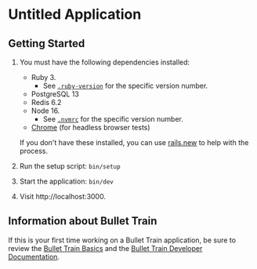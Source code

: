 # Untitled Application

## Getting Started

1. You must have the following dependencies installed:

     - Ruby 3.
          - See [`.ruby-version`](.ruby-version) for the specific version number.
     - PostgreSQL 13
     - Redis 6.2
     - Node 16. 
          - See [`.nvmrc`](.nvmrc) for the specific version number.
     - [Chrome](https://www.google.com/search?q=chrome) (for headless browser tests)

    If you don't have these installed, you can use [rails.new](https://rails.new) to help with the process.

2. Run the setup script: `bin/setup`
3. Start the application: `bin/dev`
4. Visit http://localhost:3000.

## Information about Bullet Train
If this is your first time working on a Bullet Train application, be sure to review the [Bullet Train Basics](https://github.com/bullet-train-co/bullet_train) and the [Bullet Train Developer Documentation](http://tailwind.bullettrain.co/docs).
